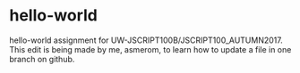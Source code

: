 # hello-world
hello-world assignment for UW-JSCRIPT100B/JSCRIPT100_AUTUMN2017.
This edit is being made by me, asmerom, to learn how to update a file in one branch on github.
